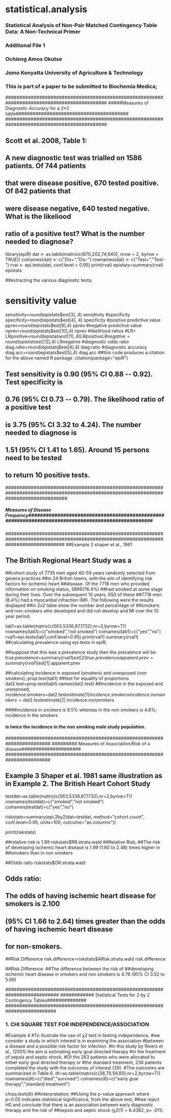 # statistical.analysis
### Statistical Analysis of Non-Pair Matched Contingency Table Data: A Non-Technical Primer
### Additional File 1
### Ochieng Amos Okutse
### Jomo Kenyatta University of Agriculture & Technology
### This is part of a paper to be submitted to Biochemia Medica;
############################################################################################
#####Measures of Diagnostic Accuracy for a 2*2 table########################################
############################################################################################
## Scott et al. 2008, Table 1:
## A new diagnostic test was trialled on 1586 patients. Of 744 patients
## that were disease positive, 670 tested positive. Of 842 patients that 
## were disease negative, 640 tested negative. What is the likeliood
## ratio of a positive test? What is the number needed to diagnose?

library(epiR)
dat <- as.table(matrix(c(670,202,74,640), nrow = 2, byrow = TRUE))
colnames(dat) <- c("Dis+","Dis-")
rownames(dat) <- c("Test+","Test-")
rval <- epi.tests(dat, conf.level = 0.95)
print(rval) 
epistats=summary(rval)
epistats

##extracting the various diagnostic tests;
# sensitivity value
sensitivity=round(epistats$est[3], 4)
sensitivity
#specificity
specificity=round(epistats$est[4], 4)
specificity
#positive predictive value
pprev=round(epistats$est[9],4)
pprev
#negative predictive value
nprev=round(epistats$est[10],4)
nprev
#likelihood ratios
#LR+
LRpositive=round(epistats$est[11],4)
LRpositive
LRnegative=round(epistats$est[12],4)
LRnegative
#diagnostic odds ratio
diag.ratio=round(epistats$est[4],4)
diag.ratio
#diagnostic accuracy
diag.acc=round(epistats$est[5],4)
diag.acc
##this code produces a citation for the above named R package.
citation(package="epiR")

## Test sensitivity is 0.90 (95% CI 0.88 -- 0.92). Test specificity is 
## 0.76 (95% CI 0.73 -- 0.79). The likelihood ratio of a positive test 
## is 3.75 (95% CI 3.32 to 4.24). The number needed to diagnose is 
## 1.51 (95% CI 1.41 to 1.65). Around 15 persons need to be tested 
## to return 10 positive tests.



######################################################################################################################################
##### Measures of Disease Frequency##################################################################################################
#####################################################################################################################################
##Example 2 shaper et al., 1981 

## The British Regional Heart Study was a 
##cohort study of 7735 men aged 40-59 years randomly selected from genera practices 
##in 24 British towns, with the aim of identifying risk factors for ischemic heart 
##disease. Of the 7718 men who provided information on smoking status, 5899(76.4%) 
##had smoked at some stage during their lives. Over the subsequent 10 years, 650 of these 
##7718 men (8.4%) had a myocardial infraction (MI). The following were the results displayed
##in 2x2 table show the number and percentage of 
##smokers and non-smokers who developed and did not develop and MI over the 10 year period. 

tab1=as.table(matrix(c(563,5336,87,1732),nr=2,byrow=T))
rownames(tab1)=c("smoked","not smoked")
colnames(tab1)=c("yes","no")
rval1=epi.tests(tab1,conf.level=0.95)
print(rval1)
summary(rval1)
##calculating prevalence using epi.tests in epiR;

##suppose that this was a prevalence study then the prevalence will be 
true.prevalence=summary(rval1)$est[2]
true.prevalence
apparent.prev=summary(rval1)$est[1]
apparent.prev

##calculating incidence in exposed (smokers) and unexposed (non smokers);
prop.test(tab1) ##test for equality of proportions
dat2.test=prop.test(tab1)
names(dat2.test)
##incidence in the exposed and unexposed;
incidence.smokers=dat2.test$estimate[1]
incidence.smokers
incidence.nonsmokers=dat2.test$estimate[2]
incidence.nonsmokers

####incidence in smokers is 9.5% whereas in the non smokers is 4.8%; incidence in the smokers
#### is twice the incidence in the non smoking male study population.

########################################################################
######### Measures of Association/Risk of a disease#####################
########################################################################
## Example 3 Shaper et al. 1981 same illustration as in Example 2. The British Heart Cohort Study

testdat=as.table(matrix(c(563,5336,87,1732),nr=2,byrow=T))
rownames(testdat)=c("smoked","not smoked")
colnames(testdat)=c("yes","no")

riskstats=summary(epi.2by2(dat=testdat, method="cohort.count",
                   conf.level=0.95, units=100, outcome="as.columns"))

print(riskstats)

##relative risk is 1.99 
riskstats$RR.strata.wald
##Relative Risk;
##The risk of developing ischemic heart disease is 1.99 (1.60 to 2.48) times higher in 
##smokers than in non smokers 


##Odds ratio 
riskstats$OR.strata.wald
## Odds ratio:
## The odds of having ischemic heart disease for smokers is 2.100
## (95% CI 1.66 to 2.64) times greater than the odds of having ischemic heart disease
## for non-smokers.

##Risk Difference
risk.difference=riskstats$ARisk.strata.wald
risk.difference

##Risk Difference:
##The difference between the risk of 
##developing ischemic heart disease in smokers and non smokers is 4.76 (95% CI 3.52 to 5.99)


###########################################################################
############ Statistical Tests for 2 by 2 Contingency Tables##############
##########################################################################

###   1. CHI SQUARE TEST FOR INDEPENDENCE/ASSOCIATION ###

#Example 4
#To illustrate the use of χ2 test in testing independence, 
#we consider a study in which interest is in examining the association 
#between a disease and a possible risk factor for infection. 
#In this study by Rivers et al., (2001) the aim is estimating early goal directed therapy
#in the treatment of sepsis and septic shock. 
#Of the 263 patients who were allocated to either early goal directed therapy or 
#the standard treatment, 236 patients completed the study with the outcomes of interest (29). 
#The outcomes are summarized in Table 6.
dt=as.table(matrix(c(38,79,59,60),nr=2,byrow=T))
rownames(dt)=c("died","survived")
colnames(dt)=c("early goal therapy","standard treatment")

chisq.test(dt)
##interpretation;
##Using the p-value approach where p<0.05 indicates statistical significance, from the above test, 
##we reject H0 and conclude that there is an association between early diagnostic therapy and the risk of 
##sepsis and septic shock (χ2(1) = 6.4382, p= .011).

